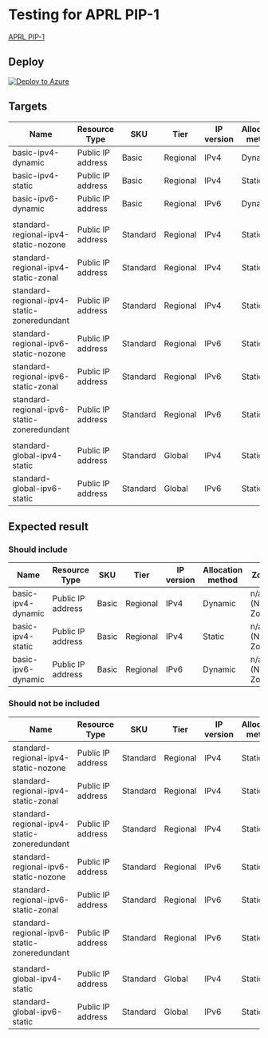 # Testing for APRL PIP-1

[APRL PIP-1](https://azure.github.io/Azure-Proactive-Resiliency-Library/services/networking/public-ip/#pip-1---use-standard-sku)

## Deploy

[![Deploy to Azure](https://aka.ms/deploytoazurebutton)](https://portal.azure.com/#view/Microsoft_Azure_CreateUIDef/CustomDeploymentBlade/uri/https%3A%2F%2Fraw.githubusercontent.com%2Ftksh164%2Faprl-testing%2Fmain%2Fservices%2Fnetworking%2Fpublic-ip%2Ftest%2Fpip-1%2Ftemplate.json)

## Targets

| Name | Resource Type | SKU | Tier | IP version | Allocation method | Zone |
| ---- | ---- | ---- | ---- | ---- | ---- | ---- |
| basic-ipv4-dynamic | Public IP address | Basic | Regional | IPv4 | Dynamic | n/a (No Zone) |
| basic-ipv4-static | Public IP address | Basic | Regional | IPv4 | Static | n/a (No Zone) |
| basic-ipv6-dynamic | Public IP address | Basic | Regional | IPv6 | Dynamic | n/a (No Zone) |
| | | | | | | | | | |
| standard-regional-ipv4-static-nozone | Public IP address | Standard | Regional | IPv4 | Static | No Zone |
| standard-regional-ipv4-static-zonal | Public IP address | Standard | Regional | IPv4 | Static | Zonal |
| standard-regional-ipv4-static-zoneredundant | Public IP address | Standard | Regional | IPv4 | Static | Zone-redundant (Zone 1, 2, 3) |
| standard-regional-ipv6-static-nozone | Public IP address | Standard | Regional | IPv6 | Static | No Zone |
| standard-regional-ipv6-static-zonal | Public IP address | Standard | Regional | IPv6 | Static | Zonal |
| standard-regional-ipv6-static-zoneredundant | Public IP address | Standard | Regional | IPv6 | Static | Zone-redundant (Zone 1, 2, 3) |
| | | | | | | | | | |
| standard-global-ipv4-static | Public IP address | Standard | Global  | IPv4 | Static | n/a |
| standard-global-ipv6-static | Public IP address | Standard | Global | IPv6 | Static | n/a |

## Expected result

### Should include

| Name | Resource Type | SKU | Tier | IP version | Allocation method | Zone |
| ---- | ---- | ---- | ---- | ---- | ---- | ---- |
| basic-ipv4-dynamic | Public IP address | Basic | Regional | IPv4 | Dynamic | n/a (No Zone) |
| basic-ipv4-static | Public IP address | Basic | Regional | IPv4 | Static | n/a (No Zone) |
| basic-ipv6-dynamic | Public IP address | Basic | Regional | IPv6 | Dynamic | n/a (No Zone) |

### Should not be included

| Name | Resource Type | SKU | Tier | IP version | Allocation method | Zone |
| ---- | ---- | ---- | ---- | ---- | ---- | ---- |
| standard-regional-ipv4-static-nozone | Public IP address | Standard | Regional | IPv4 | Static | No Zone |
| standard-regional-ipv4-static-zonal | Public IP address | Standard | Regional | IPv4 | Static | Zonal |
| standard-regional-ipv4-static-zoneredundant | Public IP address | Standard | Regional | IPv4 | Static | Zone-redundant (Zone 1, 2, 3) |
| standard-regional-ipv6-static-nozone | Public IP address | Standard | Regional | IPv6 | Static | No Zone |
| standard-regional-ipv6-static-zonal | Public IP address | Standard | Regional | IPv6 | Static | Zonal |
| standard-regional-ipv6-static-zoneredundant | Public IP address | Standard | Regional | IPv6 | Static | Zone-redundant (Zone 1, 2, 3) |
| | | | | | | | | | |
| standard-global-ipv4-static | Public IP address | Standard | Global  | IPv4 | Static | n/a |
| standard-global-ipv6-static | Public IP address | Standard | Global | IPv6 | Static | n/a |
